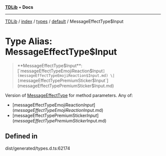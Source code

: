 [**TDLib**](../../../../../../README.md) • **Docs**

***

[TDLib](../../../../../../modules.md) / [index](../../../../../README.md) / [types](../../../README.md) / [default](../README.md) / MessageEffectType$Input

# Type Alias: MessageEffectType$Input

> **MessageEffectType$Input**: [`messageEffectTypeEmojiReaction$Input`](messageEffectTypeEmojiReaction$Input.md) \| [`messageEffectTypePremiumSticker$Input`](messageEffectTypePremiumSticker$Input.md)

Version of [MessageEffectType](MessageEffectType.md) for method parameters.
Any of:
- [messageEffectTypeEmojiReaction$Input](messageEffectTypeEmojiReaction$Input.md)
- [messageEffectTypePremiumSticker$Input](messageEffectTypePremiumSticker$Input.md)

## Defined in

dist/generated/types.d.ts:62174
